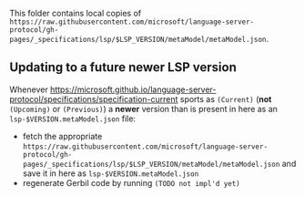 This folder contains local copies of `https://raw.githubusercontent.com/microsoft/language-server-protocol/gh-pages/_specifications/lsp/$LSP_VERSION/metaModel/metaModel.json`.

## Updating to a future newer LSP version

Whenever https://microsoft.github.io/language-server-protocol/specifications/specification-current sports as `(Current)` (__not__ `(Upcoming)` or `(Previous)`) a **newer** version than is present in here as an `lsp-$VERSION.metaModel.json` file:

- fetch the appropriate `https://raw.githubusercontent.com/microsoft/language-server-protocol/gh-pages/_specifications/lsp/$LSP_VERSION/metaModel/metaModel.json` and save it in here as `lsp-$VERSION.metaModel.json`
- regenerate Gerbil code by running `(TODO not impl'd yet)`

